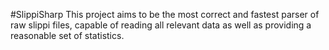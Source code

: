 ﻿#SlippiSharp
This project aims to be the most correct and fastest parser of raw slippi files, capable of reading all relevant data as well as providing a reasonable set of statistics.